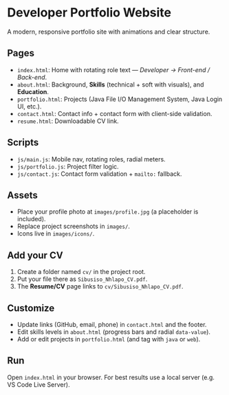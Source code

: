 # Developer Portfolio Website

A modern, responsive portfolio site with animations and clear structure.

## Pages
- `index.html`: Home with rotating role text — _Developer → Front-end / Back-end_.
- `about.html`: Background, **Skills** (technical + soft with visuals), and **Education**.
- `portfolio.html`: Projects (Java File I/O Management System, Java Login UI, etc.).
- `contact.html`: Contact info + contact form with client-side validation.
- `resume.html`: Downloadable CV link.

## Scripts
- `js/main.js`: Mobile nav, rotating roles, radial meters.
- `js/portfolio.js`: Project filter logic.
- `js/contact.js`: Contact form validation + `mailto:` fallback.

## Assets
- Place your profile photo at `images/profile.jpg` (a placeholder is included).
- Replace project screenshots in `images/`.
- Icons live in `images/icons/`.

## Add your CV
1. Create a folder named `cv/` in the project root.
2. Put your file there as `Sibusiso_Nhlapo_CV.pdf`.
3. The **Resume/CV** page links to `cv/Sibusiso_Nhlapo_CV.pdf`.

## Customize
- Update links (GitHub, email, phone) in `contact.html` and the footer.
- Edit skills levels in `about.html` (progress bars and radial `data-value`).
- Add or edit projects in `portfolio.html` (and tag with `java` or `web`).

## Run
Open `index.html` in your browser. For best results use a local server (e.g. VS Code Live Server).
